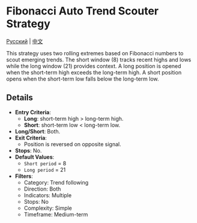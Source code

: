 # Fibonacci Auto Trend Scouter Strategy
[Русский](README_ru.md) | [中文](README_cn.md)

This strategy uses two rolling extremes based on Fibonacci numbers to scout emerging trends. The short window (8) tracks recent highs and lows while the long window (21) provides context. A long position is opened when the short-term high exceeds the long-term high. A short position opens when the short-term low falls below the long-term low.

## Details

- **Entry Criteria**:
  - **Long**: short-term high > long-term high.
  - **Short**: short-term low < long-term low.
- **Long/Short**: Both.
- **Exit Criteria**:
  - Position is reversed on opposite signal.
- **Stops**: No.
- **Default Values**:
  - `Short period` = 8
  - `Long period` = 21
- **Filters**:
  - Category: Trend following
  - Direction: Both
  - Indicators: Multiple
  - Stops: No
  - Complexity: Simple
  - Timeframe: Medium-term
